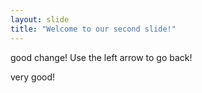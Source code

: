 ```yaml
---
layout: slide
title: "Welcome to our second slide!"
---
```

good change!
Use the left arrow to go back!

very good!
